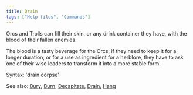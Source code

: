 ```yaml
---
title: Drain
tags: ["Help files", "Commands"]
---
```

Orcs and Trolls can fill their skin, or any drink container they have,
with the blood of their fallen enemies.

The blood is a tasty beverage for the Orcs; if they need to keep it for
a longer duration, or for a use as ingredient for a herblore, they have
to ask one of their wise leaders to transform it into a more stable
form.

Syntax: 'drain corpse'

See also: [Bury](Bury "wikilink"), [Burn](Burn "wikilink"),
[Decapitate](Decapitate "wikilink"), [Drain](Drain "wikilink"),
[Hang](Hang "wikilink")
